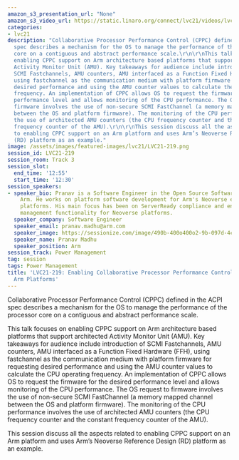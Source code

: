 ```yaml
---
amazon_s3_presentation_url: "None"
amazon_s3_video_url: https://static.linaro.org/connect/lvc21/videos/lvc21-219.mp4
categories:
- lvc21
description: "Collaborative Processor Performance Control (CPPC) defined in the ACPI
  spec describes a mechanism for the OS to manage the performance of the processor
  core on a contiguous and abstract performance scale.\r\n\r\nThis talk focuses on
  enabling CPPC support on Arm architecture based platforms that support architected
  Activity Monitor Unit (AMU). Key takeaways for audience include introduction of
  SCMI Fastchannels, AMU counters, AMU interfaced as a Function Fixed Hardware (FFH),
  using fastchannel as the communication medium with platform firmware for requesting
  desired performance and using the AMU counter values to calculate the CPU operating
  frequency. An implementation of CPPC allows OS to request the firmware for the desired
  performance level and allows monitoring of the CPU performance. The OS request to
  firmware involves the use of non-secure SCMI FastChannel (a memory mapped channel
  between the OS and platform firmware). The monitoring of the CPU performance involves
  the use of architected AMU counters (the CPU frequency counter and the constant
  frequency counter of the AMU).\r\n\r\nThis session discuss all the aspects related
  to enabling CPPC support on an Arm platform and uses Arm’s Neoverse Reference Design
  (RD) platform as an example."
image: /assets/images/featured-images/lvc21/LVC21-219.png
session_id: LVC21-219
session_room: Track 3
session_slot:
  end_time: '12:55'
  start_time: '12:30'
session_speakers:
- speaker_bio: Pranav is a Software Engineer in the Open Source Software group at
    Arm. He works on platform software development for Arm's Neoverse enterprise reference
    platforms. His main focus has been on ServerReady compliance and enabling power
    management functionality for Neoverse platforms.
  speaker_company: Software Engineer
  speaker_email: pranav.madhu@arm.com
  speaker_image: https://sessionize.com/image/490b-400o400o2-9b-097d-4c48-81b8-87ac0def0fa0.0a61c484-0aed-4f1f-9ba8-f2676a41e33e.jpg
  speaker_name: Pranav Madhu
  speaker_position: Arm
session_track: Power Management
tag: session
tags: Power Management
title: 'LVC21-219: Enabling Collaborative Processor Performance Control (CPPC) on
  Arm Platforms'
---
```


Collaborative Processor Performance Control (CPPC) defined in the ACPI spec describes a mechanism for the OS to manage the performance of the processor core on a contiguous and abstract performance scale.

This talk focuses on enabling CPPC support on Arm architecture based platforms that support architected Activity Monitor Unit (AMU). Key takeaways for audience include introduction of SCMI Fastchannels, AMU counters, AMU interfaced as a Function Fixed Hardware (FFH), using fastchannel as the communication medium with platform firmware for requesting desired performance and using the AMU counter values to calculate the CPU operating frequency. An implementation of CPPC allows OS to request the firmware for the desired performance level and allows monitoring of the CPU performance. The OS request to firmware involves the use of non-secure SCMI FastChannel (a memory mapped channel between the OS and platform firmware). The monitoring of the CPU performance involves the use of architected AMU counters (the CPU frequency counter and the constant frequency counter of the AMU).

This session discuss all the aspects related to enabling CPPC support on an Arm platform and uses Arm’s Neoverse Reference Design (RD) platform as an example.